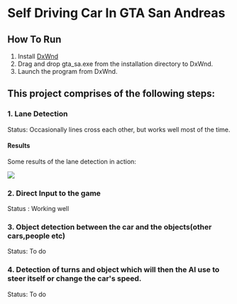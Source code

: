 # Self Driving Car In GTA San Andreas

## How To Run
1. Install [DxWnd](https://sourceforge.net/projects/dxwnd/)
2. Drag and drop gta_sa.exe from the installation directory to DxWnd.
3. Launch the program from DxWnd.

## This project comprises of the following steps:

### 1. **Lane Detection**
Status: Occasionally lines cross each other, but works well most of the time.

#### Results
Some results of the lane detection in action:

![](https://media.giphy.com/media/4EF5LSqg5Zjl33EInz/giphy.gif)

### 2. **Direct Input to the game**
Status : Working well

### 3. **Object detection between the car and the objects(other cars,people etc)**
Status: To do

### 4. **Detection of turns and object which will then the AI use to steer itself or change the car's speed.**
Status: To do


